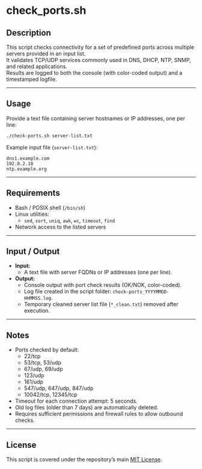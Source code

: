 # check_ports.sh

## Description
This script checks connectivity for a set of predefined ports across multiple servers provided in an input list.  
It validates TCP/UDP services commonly used in DNS, DHCP, NTP, SNMP, and related applications.  
Results are logged to both the console (with color-coded output) and a timestamped logfile.

---

## Usage
Provide a text file containing server hostnames or IP addresses, one per line:  
```bash
./check-ports.sh server-list.txt
```

Example input file (`server-list.txt`):
```
dns1.example.com
192.0.2.10
ntp.example.org
```

---

## Requirements
- Bash / POSIX shell (`/bin/sh`)  
- Linux utilities:  
  - `sed`, `sort`, `uniq`, `awk`, `wc`, `timeout`, `find`  
- Network access to the listed servers  

---

## Input / Output
- **Input:**  
  - A text file with server FQDNs or IP addresses (one per line).  
- **Output:**  
  - Console output with port check results (OK/NOK, color-coded).  
  - Log file created in the script folder: `check-ports_YYYYMMDD-HHMMSS.log`.  
  - Temporary cleaned server list file (`*_clean.txt`) removed after execution.  

---

## Notes
- Ports checked by default:  
  - 22/tcp  
  - 53/tcp, 53/udp  
  - 67/udp, 69/udp  
  - 123/udp  
  - 161/udp  
  - 547/udp, 647/udp, 847/udp  
  - 10042/tcp, 12345/tcp  
- Timeout for each connection attempt: 5 seconds.  
- Old log files (older than 7 days) are automatically deleted.  
- Requires sufficient permissions and firewall rules to allow outbound checks.  

---

## License
This script is covered under the repository’s main [MIT License](../LICENSE).  
